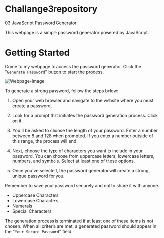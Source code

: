 # Challange3repository
03 JavaScript Password Generator 


This webpage is a simple password generator powered by JavaScript. 


# Getting Started

Come to my webpage to access the password generator. Click the "`Generate Password`" button to start the process. 

![Webpage-Image](./Assets/03-javascript-homework-demo.png)

To generate a strong password, follow the steps below:

1. Open your web browser and navigate to the website where you must create a password.

2. Look for a prompt that initiates the password generation process. Click on it.

3. You'll be asked to choose the length of your password. Enter a number between 8 and 128 when prompted. If you enter a number outside of this range, the process will end.

4. Next, choose the type of characters you want to include in your password. You can choose from uppercase letters, lowercase letters, numbers, and symbols. Select at least one of these options.

5. Once you've selected, the password generator will create a strong, unique password for you.

Remember to save your password securely and not to share it with anyone.
* Uppercase Characters
* Lowercase Characters
* Numerals
* Special Characters

The generation process is terminated if at least one of these items is not chosen. When all criteria are met, a generated password should appear in the "`Your Secure Password`" field.
